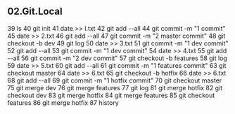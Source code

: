 ## 02.Git.Local
  
   39  ls
   40  git init
   41  date >> l.txt
   42  git add --all
   44  git commit -m "1 commit"
   45  date >> 2.txt
   46  git add --all
   47  git commit -m "2 master commit"
   48  git checkout -b dev
   49  git log
   50  date >> 3.txt
   51  git commit -m "1 dev commit"
   52  git add --all
   53  git commit -m "1 dev commit"
   54  date >> 4.txt
   55  git add --all
   56  git commit -m "2 dev commit"
   57  git checkout -b features
   58  git log
   59  date >> 5.txt
   60  git add --all
   61  git commit -m "1 features commit"
   63  git checkout master
   64  date >> 6.txt
   65  git checkout -b hotfix
   66  date >> 6.txt
   68  git add --all
   69  git commit -m "1 hotfix commit"
   70  git checkout master
   75  git merge dev
   76  git merge features
   77  git log
   81  git merge hotfix
   82  git checkout dev
   83  git merge hotfix
   84  git merge features
   85  git checkout features
   86  git merge hotfix
   87  history
